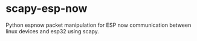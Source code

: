 # scapy-esp-now
Python espnow packet manipulation for ESP now communication between linux devices and esp32 using scapy.
